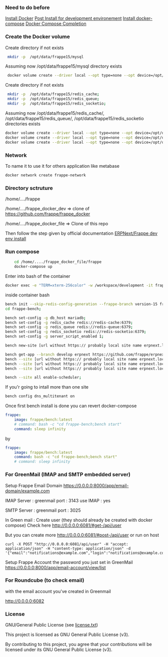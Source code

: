 
### Need to do before

[Install Docker](https://docs.docker.com/engine/install/ubuntu/)
[Post Install for development environement](https://docs.docker.com/engine/install/linux-postinstall/)
[Install docker-compose](https://docs.docker.com/compose/install/)
[Docker Compose Completion](https://docs.docker.com/compose/completion/)


### Create the Docker volume

Create directory if not exists
```sh
 mkdir -p  /opt/data/frappe15/mysql
```
Assuming now /opt/data/frappe15/mysql directory exists 
```sh
 docker volume create --driver local --opt type=none --opt device=/opt/data/frappe15/mysql --opt o=bind frappe15-mariadb-vol
```

Create directory if not exists
```sh
 mkdir -p  /opt/data/frappe15/redis_cache;
 mkdir -p  /opt/data/frappe15/redis_queue;
 mkdir -p  /opt/data/frappe15/redis_socketio; 
```

Assuming now /opt/data/frappe15/redis_cache/, /opt/data/frappe15/redis_queue/,  /opt/data/frappe15/redis_socketio directories exists
```sh
docker volume create --driver local --opt type=none --opt device=/opt/data/frappe15/redis_cache --opt o=bind frappe15-redis-cache-data;
docker volume create --driver local --opt type=none --opt device=/opt/data/frappe15/redis_queue --opt o=bind frappe15-redis-queue-data;
docker volume create --driver local --opt type=none --opt device=/opt/data/frappe15/redis_socketio --opt o=bind frappe15-redis-socketio-data;
```

### Network

To name it to use it for others application like metabase

```sh
docker network create frappe-network
```

### Directory sctruture

/home/..../frappe

/home/..../frappe_docker_dev => clone of https://github.com/frappe/frappe_docker

/home/..../frappe_docker_file => Clone of this repo

Then follow the step given by official documentation
[ERPNext/Frappe dev env install](https://github.com/frappe/frappe_docker/tree/develop/development)

### Run compose

```sh
    cd /home/..../frappe_docker_file/frappe
    docker-compose up
```

Enter into bash of the container
```sh
docker exec -e "TERM=xterm-256color" -w /workspace/development -it frappe15_frappe_1 bash
```

inside container bash

```sh
bench init --skip-redis-config-generation --frappe-branch version-15 frappe-bench;
cd frappe-bench;

bench set-config -g db_host mariadb;
bench set-config -g redis_cache redis://redis-cache:6379;
bench set-config -g redis_queue redis://redis-queue:6379;
bench set-config -g redis_socketio redis://redis-socketio:6379;
bench set-config -g server_script_enabled 1;

bench new-site [url without https:// probably local site name erpnext.local manage into /etc/hosts for local dev env] --mariadb-root-password 123 --admin-password admin --mariadb-user-host-login-scope='%' --db-name [dbname];

bench get-app --branch develop erpnext https://github.com/frappe/erpnext.git;
bench --site [url without https:// probably local site name erpnext.local manage into /etc/hosts for local dev env] install-app erpnext;
bench --site [url without https:// probably local site name erpnext.local manage into /etc/hosts for local dev env] set-config developer_mode 1;
bench --site [url without https:// probably local site name erpnext.local manage into /etc/hosts for local dev env] clear-cache;

bench --site all enable-scheduler;

```

If you'r going to intall more than one site

```sh
bench config dns_multitenant on
```


Once first bench install is done you can revert docker-compose

```yaml
frappe:
    image: frappe/bench:latest
    # command: bash -c "cd frappe-bench;bench start"
    command: sleep infinity
```
by
```yaml
frappe:
    image: frappe/bench:latest
    command: bash -c "cd frappe-bench;bench start"
    # command: sleep infinity
```

### For GreenMail  (IMAP and SMTP embedded server)
Setup Frappe Email Domain
https://0.0.0.0:8000/app/email-domain/example.com

IMAP
Server : greenmail 
port : 3143
use IMAP : yes

SMTP
Server : greenmail 
port : 3025

In Green mail : Create user (they should already be created with docker compose)
Check here
http://0.0.0.0:6081/#get-/api/user

But you can create more
http://0.0.0.0:6081/#post-/api/user
or run on host
```
curl -X POST "http://0.0.0.0:6081/api/user" -H "accept: application/json" -H "content-type: application/json" -d '{"email":"notifications@example.com","login":"notifications@example.com","password":"notifications@example.com"}';
```

Setup Frappe Account the password you just set in GreenMail
https://0.0.0.0:8000/app/email-account/view/list

### For Roundcube (to check email)

with the email account you've created in Greenmail

http://0.0.0.0:6082

### License

GNU/General Public License (see [license.txt](../license.txt))

This project is licensed as GNU General Public License (v3).

By contributing to this project, you agree that your contributions will be licensed under its GNU General Public License (v3).

